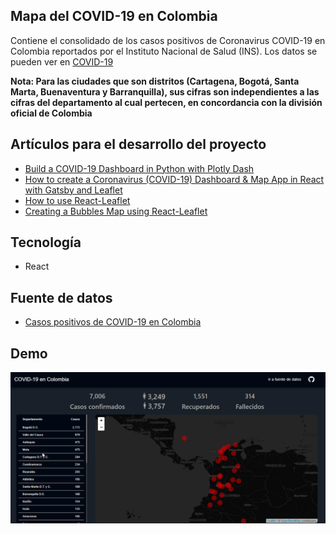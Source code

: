 ## Mapa del COVID-19 en Colombia

Contiene el consolidado de los casos positivos de Coronavirus COVID-19 en Colombia reportados por el Instituto Nacional de Salud (INS). Los datos se pueden ver en [COVID-19](https://www.datos.gov.co/Salud-y-Protecci-n-Social/Casos-positivos-de-COVID-19-en-Colombia/gt2j-8ykr)



**Nota: Para las ciudades que son distritos (Cartagena, Bogotá, Santa Marta, Buenaventura y Barranquilla), sus cifras son independientes a las cifras del departamento al cual pertecen, en concordancia con la división oficial de Colombia**

## Artículos para el desarrollo del proyecto

- [Build a COVID-19 Dashboard in Python with Plotly Dash](https://towardsdatascience.com/how-to-track-covid-19-cases-in-the-united-states-in-python-9b297ff9f6f5)
- [How to create a Coronavirus (COVID-19) Dashboard & Map App in React with Gatsby and Leaflet](https://www.freecodecamp.org/news/how-to-create-a-coronavirus-covid-19-dashboard-map-app-in-react-with-gatsby-and-leaflet/)
- [How to use React-Leaflet](https://blog.logrocket.com/how-to-use-react-leaflet/)
- [Creating a Bubbles Map using React-Leaflet](https://towardsdatascience.com/creating-a-bubbles-map-using-react-leaflet-e75124ca1cd2)

## Tecnología
- React

## Fuente de datos
- [Casos positivos de COVID-19 en Colombia](https://www.datos.gov.co/Salud-y-Protecci-n-Social/Casos-positivos-de-COVID-19-en-Colombia/gt2j-8ykr)

## Demo
![](assets/covid-19.gif)